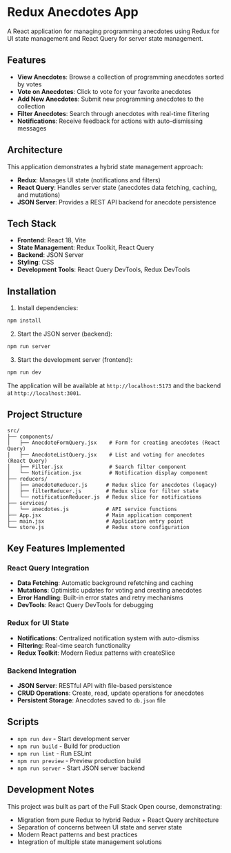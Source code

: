 # Redux Anecdotes App

A React application for managing programming anecdotes using Redux for UI state management and React Query for server state management.

## Features

- **View Anecdotes**: Browse a collection of programming anecdotes sorted by votes
- **Vote on Anecdotes**: Click to vote for your favorite anecdotes
- **Add New Anecdotes**: Submit new programming anecdotes to the collection
- **Filter Anecdotes**: Search through anecdotes with real-time filtering
- **Notifications**: Receive feedback for actions with auto-dismissing messages

## Architecture

This application demonstrates a hybrid state management approach:

- **Redux**: Manages UI state (notifications and filters)
- **React Query**: Handles server state (anecdotes data fetching, caching, and mutations)
- **JSON Server**: Provides a REST API backend for anecdote persistence

## Tech Stack

- **Frontend**: React 18, Vite
- **State Management**: Redux Toolkit, React Query
- **Backend**: JSON Server
- **Styling**: CSS
- **Development Tools**: React Query DevTools, Redux DevTools

## Installation

1. Install dependencies:
```bash
npm install
```

2. Start the JSON server (backend):
```bash
npm run server
```

3. Start the development server (frontend):
```bash
npm run dev
```

The application will be available at `http://localhost:5173` and the backend at `http://localhost:3001`.

## Project Structure

```
src/
├── components/
│   ├── AnecdoteFormQuery.jsx    # Form for creating anecdotes (React Query)
│   ├── AnecdoteListQuery.jsx    # List and voting for anecdotes (React Query)
│   ├── Filter.jsx               # Search filter component
│   └── Notification.jsx         # Notification display component
├── reducers/
│   ├── anecdoteReducer.js      # Redux slice for anecdotes (legacy)
│   ├── filterReducer.js        # Redux slice for filter state
│   └── notificationReducer.js  # Redux slice for notifications
├── services/
│   └── anecdotes.js            # API service functions
├── App.jsx                     # Main application component
├── main.jsx                    # Application entry point
└── store.js                    # Redux store configuration
```

## Key Features Implemented

### React Query Integration
- **Data Fetching**: Automatic background refetching and caching
- **Mutations**: Optimistic updates for voting and creating anecdotes
- **Error Handling**: Built-in error states and retry mechanisms
- **DevTools**: React Query DevTools for debugging

### Redux for UI State
- **Notifications**: Centralized notification system with auto-dismiss
- **Filtering**: Real-time search functionality
- **Redux Toolkit**: Modern Redux patterns with createSlice

### Backend Integration
- **JSON Server**: RESTful API with file-based persistence
- **CRUD Operations**: Create, read, update operations for anecdotes
- **Persistent Storage**: Anecdotes saved to `db.json` file

## Scripts

- `npm run dev` - Start development server
- `npm run build` - Build for production
- `npm run lint` - Run ESLint
- `npm run preview` - Preview production build
- `npm run server` - Start JSON server backend

## Development Notes

This project was built as part of the Full Stack Open course, demonstrating:
- Migration from pure Redux to hybrid Redux + React Query architecture
- Separation of concerns between UI state and server state
- Modern React patterns and best practices
- Integration of multiple state management solutions
